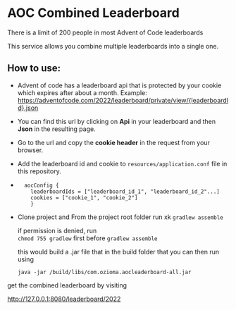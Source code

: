 # AOC Combined Leaderboard


There is a limit of 200 people in most Advent of Code leaderboards

This service allows you combine multiple leaderboards into a single one.

## How to use:

-  Advent of code has a leaderboard api that is protected by your cookie which expires after about a month.  Example: https://adventofcode.com/2022/leaderboard/private/view/{leaderboardId}.json
- You can find this url by clicking on **Api** in your leaderboard and then **Json** in the resulting page.
- Go to the url and copy the **cookie header** in the request from your browser.
- Add the leaderboard id and cookie to `resources/application.conf` file in this repository.
-       aocConfig {  
          leaderboardIds = ["leaderboard_id_1", "leaderboard_id_2"...]  
          cookies = ["cookie_1", "cookie_2"]  
          }




- Clone project and From the project root folder run
xk
  	`gradlew assemble`  

  if permission is denied, run  
  `chmod 755 gradlew` first  before `gradlew assemble  `

  this would build a .jar file that in the build folder that you can then run using

  `java -jar /build/libs/com.ozioma.aocleaderboard-all.jar
`

get the combined leaderboard by visiting

http://127.0.0.1:8080/leaderboard/2022

